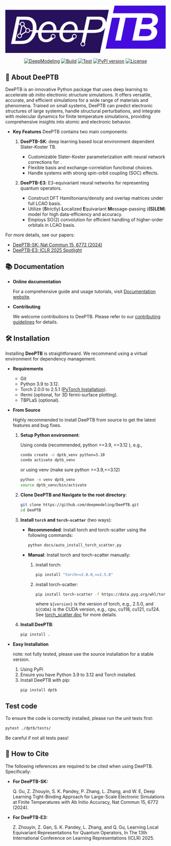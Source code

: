 <p align="center">
    <img src="docs/deeptb-logo.png" alt="DeePTB Logo" style="width: 80vw; height: auto;" />
</p>
<!-- <h1 align="center">DeePTB</h1> -->

<!--# DeePTB -->
<p align="center">
 <a href="https://github.com/deepmodeling"><img src="https://img.shields.io/badge/DeepModeling-Incubating_Project-blue" alt="DeepModeling"></a>
 <a href="https://github.com/deepmodeling/DeePTB/actions/workflows/image.yml"><img src="https://github.com/deepmodeling/DeePTB/actions/workflows/image.yml/badge.svg" alt="Build"></a>
 <a href="https://github.com/deepmodeling/DeePTB/actions/workflows/unit_test.yml"><img src="https://github.com/deepmodeling/DeePTB/actions/workflows/unit_test.yml/badge.svg" alt="Test"></a>
 <a href="https://pypi.org/project/dptb/"><img src="https://img.shields.io/pypi/v/dptb.svg" alt="PyPI version"></a>
 <a href="https://github.com/deepmodeling/DeePTB/blob/main/LICENSE"><img src="https://img.shields.io/github/license/deepmodeling/DeePTB.svg" alt="License"></a>
</p>

<!--
[![DeepModeling](https://img.shields.io/badge/DeepModeling-Incubating_Project-blue)](https://github.com/deepmodeling)
[![Build](https://github.com/deepmodeling/DeePTB/actions/workflows/image.yml/badge.svg)](https://github.com/deepmodeling/DeePTB/actions/workflows/image.yml)
[![Test](https://github.com/deepmodeling/DeePTB/actions/workflows/unit_test.yml/badge.svg)](https://github.com/deepmodeling/DeePTB/actions/workflows/unit_test.yml)
-->

## 🚀 About DeePTB
DeePTB is an innovative Python package that uses deep learning to accelerate *ab initio* electronic structure simulations. It offers versatile, accurate, and efficient simulations for a wide range of materials and phenomena. Trained on small systems, DeePTB can predict electronic structures of large systems, handle structural perturbations, and integrate with molecular dynamics for finite temperature simulations, providing comprehensive insights into atomic and electronic behavior.

- **Key Features**
DeePTB contains two main components: 
  1. **DeePTB-SK**: deep learning based local environment dependent Slater-Koster TB.
      - Customizable Slater-Koster parameterization with neural network corrections for . 
      - Flexible basis and exchange-correlation functional choices.
      - Handle systems with strong spin-orbit coupling (SOC) effects.

  2. **DeePTB-E3**: E3-equivariant neural networks for representing quantum operators.
      - Construct DFT Hamiltonians/density and overlap matrices under full LCAO basis.
      - Utilize (**S**trictly) **L**ocalized **E**quivariant **M**essage-passing (**(S)LEM**) model for high data-efficiency and accuracy.
      - Employs SO(2) convolution for efficient handling of higher-order orbitals in LCAO basis.


For more details, see our papers:
- [DeePTB-SK: Nat Commun 15, 6772 (2024)](https://doi.org/10.1038/s41467-024-51006-4)
- [DeePTB-E3: ICLR 2025 Spotlight](https://openreview.net/forum?id=kpq3IIjUD3)


## 📚 Documentation

- **Online documentation**
  
    For a comprehensive guide and usage tutorials, visit [Documentation website](https://deeptb.readthedocs.io/en/latest/).

- **Contributing**

    We welcome contributions to DeePTB. Please refer to our [contributing guidelines](https://deeptb.readthedocs.io/en/latest/community/contribution_guide.html) for details.



## 🛠️ Installation

Installing **DeePTB** is straightforward. We recommend using a virtual environment for dependency management.

- **Requirements**
  - Git
  - Python 3.9 to 3.12.
  - Torch 2.0.0 to 2.5.1 ([PyTorch Installation](https://pytorch.org/get-started/locally)).
  - ifermi (optional, for 3D fermi-surface plotting).
  - TBPLaS (optional).

- **From Source** 
  
    Highly recommended to install DeePTB from source to get the latest features and bug fixes.
  1. **Setup Python environment**:
    
        Using conda (recommended, python >=3.9, <=3.12 ), e.g.,
        ```bash
        conda create -n dptb_venv python=3.10
        conda activate dptb_venv
        ```
        or using venv (make sure python >=3.9,<=3.12)
        ```bash
        python -m venv dptb_venv
        source dptb_venv/bin/activate

  2. **Clone DeePTB and  Navigate to the root directory**:
        ```bash
        git clone https://github.com/deepmodeling/DeePTB.git
        cd DeePTB
        ```
  3. **Install `torch` and `torch-scatter`** (two ways):
        - **Recommended**: Install torch and torch-scatter using the following commands:

            ```bash
            python docs/auto_install_torch_scatter.py
            ```

        - **Manual**: Install torch and torch-scatter manually:
          1. install torch:
                ```bash
                pip install "torch>=2.0.0,<=2.5.0"
                ```

          2. install torch-scatter:
                ```bash
                pip install torch-scatter -f https://data.pyg.org/whl/torch-${version}+${CUDA}.html
                ```
                where `${version}` is the version of torch, e.g., 2.5.0, and `${CUDA}` is the CUDA version, e.g., cpu, cu118, cu121, cu124. See [torch_scatter doc](https://github.com/rusty1s/pytorch_scatter) for more details.   

  4. **Install DeePTB**:
        ```bash
        pip install .
        ```

- **Easy Installation**
  
  note: not fully tested, please use the source installation for a stable version.
  1. Using PyPi
  2. Ensure you have Python 3.9 to 3.12 and Torch installed.
  3. Install DeePTB with pip:
        ```bash
        pip install dptb
        ```

## Test code 

To ensure the code is correctly installed, please run the unit tests first:
```bash
pytest ./dptb/tests/
```
Be careful if not all tests pass!

## 🤝 How to Cite

The following references are required to be cited when using DeePTB. Specifically:

- **For DeePTB-SK:**

    Q. Gu, Z. Zhouyin, S. K. Pandey, P. Zhang, L. Zhang, and W. E, Deep Learning Tight-Binding Approach for Large-Scale Electronic Simulations at Finite Temperatures with Ab Initio Accuracy, Nat Commun 15, 6772 (2024).
  
- **For DeePTB-E3:**
  
    Z. Zhouyin, Z. Gan, S. K. Pandey, L. Zhang, and Q. Gu, Learning Local Equivariant Representations for Quantum Operators, In The 13th International Conference on Learning Representations (ICLR) 2025. 
